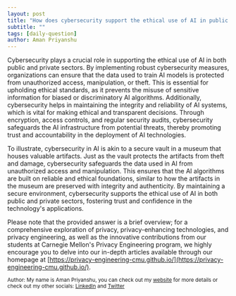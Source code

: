 ```yaml
---
layout: post
title: "How does cybersecurity support the ethical use of AI in public and private sectors?"
subtitle: ""
tags: [daily-question]
author: Aman Priyanshu
---
```


Cybersecurity plays a crucial role in supporting the ethical use of AI in both public and private sectors. By implementing robust cybersecurity measures, organizations can ensure that the data used to train AI models is protected from unauthorized access, manipulation, or theft. This is essential for upholding ethical standards, as it prevents the misuse of sensitive information for biased or discriminatory AI algorithms. Additionally, cybersecurity helps in maintaining the integrity and reliability of AI systems, which is vital for making ethical and transparent decisions. Through encryption, access controls, and regular security audits, cybersecurity safeguards the AI infrastructure from potential threats, thereby promoting trust and accountability in the deployment of AI technologies.

To illustrate, cybersecurity in AI is akin to a secure vault in a museum that houses valuable artifacts. Just as the vault protects the artifacts from theft and damage, cybersecurity safeguards the data used in AI from unauthorized access and manipulation. This ensures that the AI algorithms are built on reliable and ethical foundations, similar to how the artifacts in the museum are preserved with integrity and authenticity. By maintaining a secure environment, cybersecurity supports the ethical use of AI in both public and private sectors, fostering trust and confidence in the technology's applications.

Please note that the provided answer is a brief overview; for a comprehensive exploration of privacy, privacy-enhancing technologies, and privacy engineering, as well as the innovative contributions from our students at Carnegie Mellon's Privacy Engineering program, we highly encourage you to delve into our in-depth articles available through our homepage at [https://privacy-engineering-cmu.github.io/](https://privacy-engineering-cmu.github.io/).

<small>Author: My name is Aman Priyanshu, you can check out my [website](https://amanpriyanshu.github.io/) for more details or check out my other socials: [LinkedIn](https://www.linkedin.com/in/aman-priyanshu/) and [Twitter](https://twitter.com/AmanPriyanshu6)</small>
